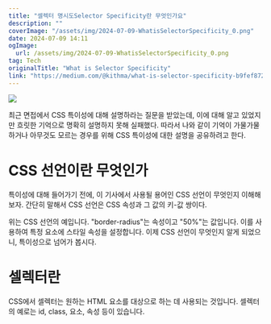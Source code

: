 ```yaml
---
title: "셀렉터 명시도Selector Specificity란 무엇인가요"
description: ""
coverImage: "/assets/img/2024-07-09-WhatisSelectorSpecificity_0.png"
date: 2024-07-09 14:11
ogImage:
  url: /assets/img/2024-07-09-WhatisSelectorSpecificity_0.png
tag: Tech
originalTitle: "What is Selector Specificity"
link: "https://medium.com/@kithma/what-is-selector-specificity-b9fef8729d94"
---
```


<img src="/assets/img/2024-07-09-WhatisSelectorSpecificity_0.png" />

최근 면접에서 CSS 특이성에 대해 설명하라는 질문을 받았는데, 이에 대해 알고 있었지만 흐릿한 기억으로 명확히 설명하지 못해 실패했다. 따라서 나와 같이 기억이 가물가물하거나 아무것도 모르는 경우를 위해 CSS 특이성에 대한 설명을 공유하려고 한다.

# CSS 선언이란 무엇인가

특이성에 대해 들어가기 전에, 이 기사에서 사용될 용어인 CSS 선언이 무엇인지 이해해보자.
간단히 말해서 CSS 선언은 CSS 속성과 그 값의 키-값 쌍이다.

<div class="content-ad"></div>

위는 CSS 선언의 예입니다. "border-radius"는 속성이고 "50%"는 값입니다. 이를 사용하여 특정 요소에 스타일 속성을 설정합니다. 이제 CSS 선언이 무엇인지 알게 되었으니, 특이성으로 넘어가 봅시다.

# 셀렉터란

CSS에서 셀렉터는 원하는 HTML 요소를 대상으로 하는 데 사용되는 것입니다. 셀렉터의 예로는 id, class, 요소, 속성 등이 있습니다.

